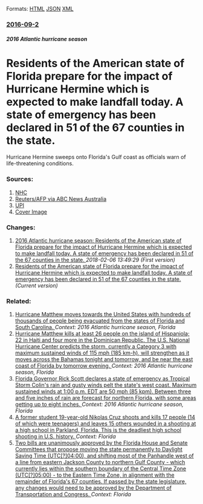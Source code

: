 
Formats: [HTML](/news/2016/09/2/residents-of-the-american-state-of-florida-prepare-for-the-impact-of-hurricane-hermine-which-is-expected-to-make-landfall-today-a-state-of.html)  [JSON](/news/2016/09/2/residents-of-the-american-state-of-florida-prepare-for-the-impact-of-hurricane-hermine-which-is-expected-to-make-landfall-today-a-state-of.json)  [XML](/news/2016/09/2/residents-of-the-american-state-of-florida-prepare-for-the-impact-of-hurricane-hermine-which-is-expected-to-make-landfall-today-a-state-of.xml)  

### [2016-09-2](/news/2016/09/2/index.md)

##### 2016 Atlantic hurricane season
# Residents of the American state of Florida prepare for the impact of Hurricane Hermine which is expected to make landfall today. A state of emergency has been declared in 51 of the 67 counties in the state. 

Hurricane Hermine sweeps onto Florida&#039;s Gulf coast as officials warn of life-threatening conditions.


### Sources:

1. [NHC](http://www.nhc.noaa.gov/text/refresh/MIATCMAT4+shtml/022040.shtml?)
2. [Reuters/AFP via ABC News Australia](http://www.abc.net.au/news/2016-09-02/hermine-florida-braces-for-first-hurricane-in-more-than-a-decade/7807488)
3. [UPI](http://www.upi.com/Top_News/US/2016/09/02/Hermine-Storm-over-Carolinas-as-Florida-cleans-up-1-dead-250K-without-power/6531472799056/?spt=hts&or=1)
3. [Cover Image](http://www.abc.net.au/news/image/7807038-1x1-700x700.jpg)

### Changes:

1. [2016 Atlantic hurricane season: Residents of the American state of Florida prepare for the impact of Hurricane Hermine which is expected to make landfall today. A state of emergency has been declared in 51 of the 67 counties in the state. ](/news/2016/09/2/2016-atlantic-hurricane-season-residents-of-the-american-state-of-florida-prepare-for-the-impact-of-hurricane-hermine-which-is-expected-to.md) _2018-02-06 13:49:29 (First version)_
1. [Residents of the American state of Florida prepare for the impact of Hurricane Hermine which is expected to make landfall today. A state of emergency has been declared in 51 of the 67 counties in the state. ](/news/2016/09/2/residents-of-the-american-state-of-florida-prepare-for-the-impact-of-hurricane-hermine-which-is-expected-to-make-landfall-today-a-state-of.md) _(Current version)_

### Related:

1. [Hurricane Matthew moves towards the United States with hundreds of thousands of people being evacuated from the states of Florida and South Carolina. ](/news/2016/10/6/hurricane-matthew-moves-towards-the-united-states-with-hundreds-of-thousands-of-people-being-evacuated-from-the-states-of-florida-and-south.md) _Context: 2016 Atlantic hurricane season, Florida_
2. [Hurricane Matthew kills at least 26 people on the island of Hispaniola; 22 in Haiti and four more in the Dominican Republic. The U.S. National Hurricane Center predicts the storm, currently a Category 3 with maximum sustained winds of 115 mph (185 km-h), will strengthen as it moves across the Bahamas tonight and tomorrow, and be near the east coast of Florida by tomorrow evening. ](/news/2016/10/5/hurricane-matthew-kills-at-least-26-people-on-the-island-of-hispaniola-22-in-haiti-and-four-more-in-the-dominican-republic-the-u-s-nation.md) _Context: 2016 Atlantic hurricane season, Florida_
3. [Florida Governor Rick Scott declares a state of emergency as Tropical Storm Colin's rain and gusty winds pelt the state's west coast. Maximum sustained winds at 1:00 p.m. EDT are 50 mph (85 kpm). Between three and five inches of rain are forecast for northern Florida, with some areas getting up to eight inches. ](/news/2016/06/6/florida-governor-rick-scott-declares-a-state-of-emergency-as-tropical-storm-colin-s-rain-and-gusty-winds-pelt-the-state-s-west-coast-maximu.md) _Context: 2016 Atlantic hurricane season, Florida_
4. [A former student 19-year-old Nikolas Cruz shoots and kills 17 people (14 of which were teenagers) and leaves 15 others wounded in a shooting at a high school in Parkland, Florida. This is the deadliest high school shooting in U.S. history. ](/news/2018/02/14/a-former-student-19-year-old-nikolas-cruz-shoots-and-kills-17-people-14-of-which-were-teenagers-and-leaves-15-others-wounded-in-a-shooting.md) _Context: Florida_
5. [Two bills are unanimously approved by the Florida House and Senate Committees that propose moving the state permanently to Daylight Saving Time (UTC[?]04:00), and shifting most of the Panhandle west of a line from eastern Jackson County to northern Gulf County - which currently lies within the southern boundary of the Central Time Zone (UTC[?]05:00) - to the Eastern Time Zone, in alignment with the remainder of Florida's 67 counties. If passed by the state legislature, any changes would need to be approved by the Department of Transportation and Congress. ](/news/2018/01/25/two-bills-are-unanimously-approved-by-the-florida-house-and-senate-committees-that-propose-moving-the-state-permanently-to-daylight-saving-t.md) _Context: Florida_

